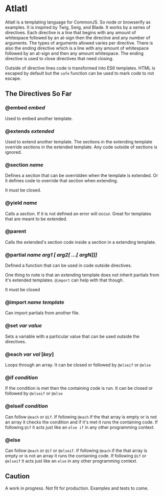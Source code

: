 # Atlatl

Atlatl is a templating language for CommonJS. So node or browserify as examples. It is inspired by Twig, Swig, and Blade. It works by a series of directives. Each directive is a line that begins with any amount of whitespace followed by an at-sign then the directive and any number of arguments. The types of arguments allowed varies per directive. There is also the ending directive which is a line with any amount of whitespace followed by an at-sign and then any amount whitespace. The ending directive is used to close directives that need closing.

Outside of directive lines code is transformed into ES6 templates. HTML is escaped by default but the `safe` function can be used to mark code to not escape.

## The Directives So Far

### @embed _embed_

Used to embed another template.

### @extends _extended_

Used to extend another template. The sections in the extending template override sections in the extended template. Any code outside of sections is ignored.

### @section _name_

Defines a section that can be overridden when the template is extended. Or it defines code to override that section when extending.

It must be closed.

### @yield _name_

Calls a section. If it is not defined an error will occur. Great for templates that are meant to be extended.

### @parent

Calls the extended's section code inside a section in a extending template.

### @partial _name arg1 [ arg2[ ...[ argN]]]_

Defined a function that can be used in code outside directives.

One thing to note is that an extending template does not inherit partials from it's extended templates. `@import` can help with that though.

It must be closed

### @import _name_ _template_

Can import partials from another file.

### @set _var_ _value_

Sets a variable with a particular value that can be used outside the directives.

### @each _var_ _val_ [_key_]

Loops through an array. It can be closed or followed by `@elseif` or `@else`

### @if _condition_

If the condition is met then the containing code is run. It can be closed or followed by `@elseif` or `@else`

### @elseif _condition_

Can follow `@each` or `@if`. If following `@each` if the that array is empty or is not an array it checks the condition and if it's met it runs the containing code. If following `@if` it acts just like an `else if` in any other programming context.

### @else

Can follow `@each` or `@if` or `@elseif`. If following `@each` if the that array is empty or is not an array it runs the containing code. If following `@if` or `@elseif` it acts just like an `else` in any other programming context.

## Caution

A work in progress. Not fit for production. Examples and tests to come.
